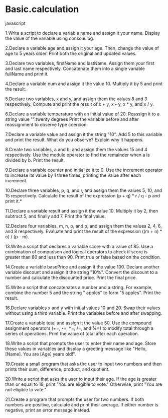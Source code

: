 # Basic.calculation
javascript


1.Write a script to declare a variable name and assign it your name. Display the value of the variable using console.log.

2.Declare a variable age and assign it your age. Then, change the value of age to 5 years older. Print both the original and updated values.

3.Declare two variables, firstName and lastName. Assign them your first and last name respectively. Concatenate them into a single variable fullName and print it.

4.Declare a variable num and assign it the value 10. Multiply it by 5 and print the result.

5.Declare two variables, x and y, and assign them the values 8 and 3 respectively. Compute and print the result of x + y, x - y, x * y, and x / y.

6.Declare a variable temperature with an initial value of 20. Reassign it to a string value "".twenty degrees Print the variable before and after reassignment to observe type coercion.

7.Declare a variable value and assign it the string "10". Add 5 to this variable and print the result. What do you observe? Explain why it happens.

8.Create two variables, a and b, and assign them the values 15 and 4 respectively. Use the modulo operator to find the remainder when a is divided by b. Print the result.

9.Declare a variable counter and initialize it to 0. Use the increment operator to increase its value by 1 three times, printing the value after each increment.

10.Declare three variables, p, q, and r, and assign them the values 5, 10, and 15 respectively. Calculate the result of the expression (p + q) * r / q - p and print it.*

11.Declare a variable result and assign it the value 10. Multiply it by 2, then subtract 5, and finally add 7. Print the final value.

12.Declare four variables, m, n, o, and p, and assign them the values 2, 4, 6, and 8 respectively. Evaluate and print the result of the expression ((m + n) * o) / (p - m).

13.Write a script that declares a variable score with a value of 85. Use a combination of comparison and logical operators to check if score is greater than 80 and less than 90. Print true or false based on the condition.

14.Create a variable basePrice and assign it the value 100. Declare another variable discount and assign it the string "10%". Convert the discount to a number and calculate the discounted price. Print the final price.

15.Write a script that concatenates a number and a string. For example, combine the number 5 and the string " apples" to form "5 apples". Print the result.

16.Declare variables x and y with initial values 10 and 20. Swap their values without using a third variable. Print the variables before and after swapping.

17.Create a variable total and assign it the value 50. Use the compound assignment operators (+=, -=, *=, /=, and %=) to modify total through a series of operations. Print the value of total after each operation.

18.Write a script that prompts the user to enter their name and age. Store these values in variables and display a greeting message like "Hello, [Name]. You are [Age] years old!".

19.Create a small program that asks the user to input two numbers and then prints their sum, difference, product, and quotient.

20.Write a script that asks the user to input their age. If the age is greater than or equal to 18, print "You are eligible to vote." Otherwise, print "You are not eligible to vote."

21.Create a program that prompts the user for two numbers. If both numbers are positive, calculate and print their average. If either number is negative, print an error message instead.


